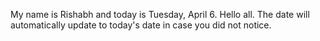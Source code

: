 My name is Rishabh and today is Tuesday, April 6. Hello all. The date will automatically update to today's date in case you did not notice.
